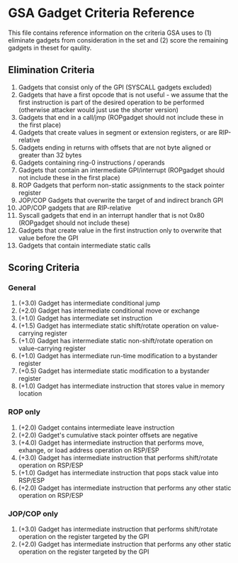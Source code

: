 # GSA Gadget Criteria Reference
This file contains reference information on the criteria GSA uses to (1) eliminate gadgets from consideration in the set and (2) score the remaining gadgets in theset for qaulity. 


## Elimination Criteria

  1. Gadgets that consist only of the GPI (SYSCALL gadgets excluded)
  2. Gadgets that have a first opcode that is not useful - we assume that the first instruction is part of the
     desired operation to be performed (otherwise attacker would just use the shorter version)
  3. Gadgets that end in a call/jmp <offset> (ROPgadget should not include these in the first place)
  4. Gadgets that create values in segment or extension registers, or are RIP-relative
  5. Gadgets ending in returns with offsets that are not byte aligned or greater than 32 bytes
  6. Gadgets containing ring-0 instructions / operands
  7. Gadgets that contain an intermediate GPI/interrupt (ROPgadget should not include these in the first place)
  8. ROP Gadgets that perform non-static assignments to the stack pointer register
  9. JOP/COP Gadgets that overwrite the target of and indirect branch GPI
  10. JOP/COP gadgets that are RIP-relative
  11. Syscall gadgets that end in an interrupt handler that is not 0x80 (ROPgadget should not include these)
  12. Gadgets that create value in the first instruction only to overwrite that value before the GPI
  13. Gadgets that contain intermediate static calls


## Scoring Criteria
  
### General
  1. (+3.0) Gadget has intermediate conditional jump 
  2. (+2.0) Gadget has intermediate conditional move or exchange
  3. (+1.0) Gadget has intermediate set instruction
  4. (+1.5) Gadget has intermediate static shift/rotate operation on value-carrying register
  5. (+1.0) Gadget has intermediate static non-shift/rotate operation on value-carrying register
  6. (+1.0) Gadget has intermediate run-time modification to a bystander register
  7. (+0.5) Gadget has intermediate static modification to a bystander register
  8. (+1.0) Gadget has intermediate instruction that stores value in memory location
  
### ROP only
  1. (+2.0) Gadget contains intermediate leave instruction
  2. (+2.0) Gadget's cumulative stack pointer offsets are negative
  3. (+4.0) Gadget has intermediate instruction that performs move, exhange, or load address operation on RSP/ESP
  4. (+3.0) Gadget has intermediate instruction that performs shift/rotate operation on RSP/ESP
  5. (+1.0) Gadget has intermediate instruction that pops stack value into RSP/ESP
  6. (+2.0) Gadget has intermediate instruction that performs any other static operation on RSP/ESP 
  
### JOP/COP only
  1. (+3.0) Gadget has intermediate instruction that performs shift/rotate operation on the register targeted by the GPI
  2. (+2.0) Gadget has intermediate instruction that performs any other static operation on the register targeted by the GPI
  
  
